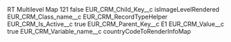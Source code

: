 <?xml version="1.0" encoding="UTF-8"?>
<CustomMetadata xmlns="http://soap.sforce.com/2006/04/metadata" xmlns:xsi="http://www.w3.org/2001/XMLSchema-instance" xmlns:xsd="http://www.w3.org/2001/XMLSchema">
    <label>RT Multilevel Map 121</label>
    <protected>false</protected>
    <values>
        <field>EUR_CRM_Child_Key__c</field>
        <value xsi:type="xsd:string">isImageLevelRendered</value>
    </values>
    <values>
        <field>EUR_CRM_Class_name__c</field>
        <value xsi:type="xsd:string">EUR_CRM_RecordTypeHelper</value>
    </values>
    <values>
        <field>EUR_CRM_Is_Active__c</field>
        <value xsi:type="xsd:boolean">true</value>
    </values>
    <values>
        <field>EUR_CRM_Parent_Key__c</field>
        <value xsi:type="xsd:string">E1</value>
    </values>
    <values>
        <field>EUR_CRM_Value__c</field>
        <value xsi:type="xsd:string">true</value>
    </values>
    <values>
        <field>EUR_CRM_Variable_name__c</field>
        <value xsi:type="xsd:string">countryCodeToRenderInfoMap</value>
    </values>
</CustomMetadata>
